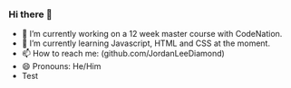 ### Hi there 👋

- 🔭 I’m currently working on a 12 week master course with CodeNation.
- 🌱 I’m currently learning Javascript, HTML and CSS at the moment.
- 📫 How to reach me: (github.com/JordanLeeDiamond)
- 😄 Pronouns: He/Him
- Test